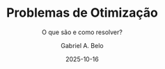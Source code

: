 ---
layout: post
title: "Problemas de Otimização"
subtitle: O que são e como resolver?
date: 2025-10-16
author: Gabriel A. Belo
categories: [Matemática]
tags: [Cálculo I | Derivadas]
---